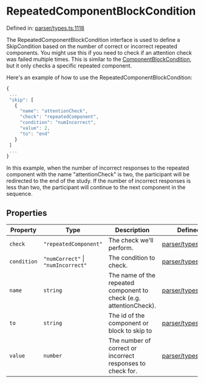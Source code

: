 # RepeatedComponentBlockCondition

Defined in: [parser/types.ts:1118](https://github.com/revisit-studies/study/blob/2e617a552035dd6d22a4f8cba7e0d8ac40275f33/src/parser/types.ts#L1118)

The RepeatedComponentBlockCondition interface is used to define a SkipCondition based on the number of correct or incorrect repeated components. You might use this if you need to check if an attention check was failed multiple times. This is similar to the [ComponentBlockCondition](../ComponentBlockCondition), but it only checks a specific repeated component.

Here's an example of how to use the RepeatedComponentBlockCondition:

```js
{
 ...
 "skip": [
   {
     "name": "attentionCheck",
     "check": "repeatedComponent",
     "condition": "numIncorrect",
     "value": 2,
     "to": "end"
   }
 ]
 ...
}
```

In this example, when the number of incorrect responses to the repeated component with the name "attentionCheck" is two, the participant will be redirected to the end of the study. If the number of incorrect responses is less than two, the participant will continue to the next component in the sequence.

## Properties

| Property | Type | Description | Defined in |
| ------ | ------ | ------ | ------ |
| <a id="check"></a> `check` | `"repeatedComponent"` | The check we'll perform. | [parser/types.ts:1122](https://github.com/revisit-studies/study/blob/2e617a552035dd6d22a4f8cba7e0d8ac40275f33/src/parser/types.ts#L1122) |
| <a id="condition"></a> `condition` | `"numCorrect"` \| `"numIncorrect"` | The condition to check. | [parser/types.ts:1124](https://github.com/revisit-studies/study/blob/2e617a552035dd6d22a4f8cba7e0d8ac40275f33/src/parser/types.ts#L1124) |
| <a id="name"></a> `name` | `string` | The name of the repeated component to check (e.g. attentionCheck). | [parser/types.ts:1120](https://github.com/revisit-studies/study/blob/2e617a552035dd6d22a4f8cba7e0d8ac40275f33/src/parser/types.ts#L1120) |
| <a id="to"></a> `to` | `string` | The id of the component or block to skip to | [parser/types.ts:1128](https://github.com/revisit-studies/study/blob/2e617a552035dd6d22a4f8cba7e0d8ac40275f33/src/parser/types.ts#L1128) |
| <a id="value"></a> `value` | `number` | The number of correct or incorrect responses to check for. | [parser/types.ts:1126](https://github.com/revisit-studies/study/blob/2e617a552035dd6d22a4f8cba7e0d8ac40275f33/src/parser/types.ts#L1126) |
